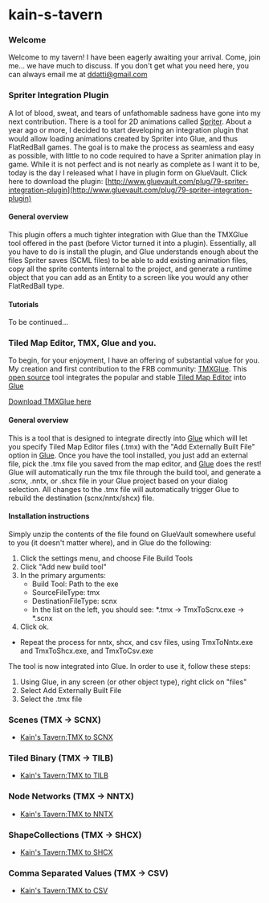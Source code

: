 # kain-s-tavern

### Welcome

Welcome to my tavern! I have been eagerly awaiting your arrival. Come, join me... we have much to discuss. If you don't get what you need here, you can always email me at [ddatti@gmail.com](mailto:ddatti@gmail.com)

### Spriter Integration Plugin

A lot of blood, sweat, and tears of unfathomable sadness have gone into my next contribution. There is a tool for 2D animations called [Spriter](http://brashmonkey.com/). About a year ago or more, I decided to start developing an integration plugin that would allow loading animations created by Spriter into Glue, and thus FlatRedBall games. The goal is to make the process as seamless and easy as possible, with little to no code required to have a Spriter animation play in game. While it is not perfect and is not nearly as complete as I want it to be, today is the day I released what I have in plugin form on GlueVault. Click here to download the plugin: [http://www.gluevault.com/plug/79-spriter-integration-plugin](http://www.gluevault.com/plug/79-spriter-integration-plugin)

#### General overview

This plugin offers a much tighter integration with Glue than the TMXGlue tool offered in the past (before Victor turned it into a plugin). Essentially, all you have to do is install the plugin, and Glue understands enough about the files Spriter saves (SCML files) to be able to add existing animation files, copy all the sprite contents internal to the project, and generate a runtime object that you can add as an Entity to a screen like you would any other FlatRedBall type.

#### Tutorials

To be continued...

### Tiled Map Editor, TMX, Glue and you.

To begin, for your enjoyment, I have an offering of substantial value for you. My creation and first contribution to the FRB community: [TMXGlue](http://www.gluevault.com/plug/44-tiled-map-editor-tmx-scnxnntxshcx-glue-integration-toolkit). This [open source](https://github.com/kainazzzo/TiledMap-FlatRedBall-Conversion) tool integrates the popular and stable [Tiled Map Editor](http://www.mapeditor.org/) into [Glue](../frb/docs/index.php)

[Download TMXGlue here](http://www.gluevault.com/plug/44-tiled-map-editor-tmx-scnxnntxshcx-glue-integration-toolkit)

#### General overview

This is a tool that is designed to integrate directly into [Glue](../frb/docs/index.php) which will let you specify Tiled Map Editor files (.tmx) with the "Add Externally Built File" option in [Glue](../frb/docs/index.php). Once you have the tool installed, you just add an external file, pick the .tmx file you saved from the map editor, and [Glue](../frb/docs/index.php) does the rest! Glue will automatically run the tmx file through the build tool, and generate a .scnx, .nntx, or .shcx file in your Glue project based on your dialog selection. All changes to the .tmx file will automatically trigger Glue to rebuild the destination (scnx/nntx/shcx) file.

#### Installation instructions

Simply unzip the contents of the file found on GlueVault somewhere useful to you (it doesn't matter where), and in Glue do the following:

1. Click the settings menu, and choose File Build Tools
2. Click "Add new build tool"
3. In the primary arguments:
   * Build Tool: Path to the exe
   * SourceFileType: tmx
   * DestinationFileType: scnx
   * In the list on the left, you should see: \*.tmx -> TmxToScnx.exe -> \*.scnx
4. Click ok.

* Repeat the process for nntx, shcx, and csv files, using TmxToNntx.exe and TmxToShcx.exe, and TmxToCsv.exe

The tool is now integrated into Glue. In order to use it, follow these steps:

1. Using Glue, in any screen (or other object type), right click on "files"
2. Select Add Externally Built File
3. Select the .tmx file

### Scenes (TMX -> SCNX)

* [Kain's Tavern:TMX to SCNX](../frb/docs/index.php)

### Tiled Binary (TMX -> TILB)

* [Kain's Tavern:TMX to TILB](../frb/docs/index.php)

### Node Networks (TMX -> NNTX)

* [Kain's Tavern:TMX to NNTX](../frb/docs/index.php)

### ShapeCollections (TMX -> SHCX)

* [Kain's Tavern:TMX to SHCX](../frb/docs/index.php)

### Comma Separated Values (TMX -> CSV)

* [Kain's Tavern:TMX to CSV](../frb/docs/index.php)
